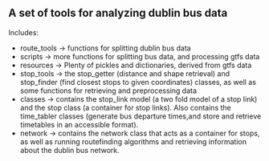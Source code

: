 ## A set of tools for analyzing dublin bus data
Includes:
* route_tools -> functions for splitting dublin bus data
* scripts -> more functions for splitting bus data, and processing gtfs data
* resources -> Plenty of pickles and dictionaries, derived from gtfs data
* stop_tools -> the stop_getter (distance and shape retrieval) and stop_finder (find closest stops to given coordinates) classes, as well as some functions for retrieving and preprocessing data
* classes -> contains the stop_link model (a two fold model of a stop link) and the stop class (a container for stop links). Also contains the time_tabler classes (generate bus departure times,and store and retrieve timetables in an accessible format).
* network -> contains the network class that acts as a container for stops, as well as running routefinding algorithms and retrieving information about the dublin bus network.
